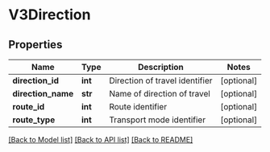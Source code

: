 # V3Direction

## Properties
Name | Type | Description | Notes
------------ | ------------- | ------------- | -------------
**direction_id** | **int** | Direction of travel identifier | [optional] 
**direction_name** | **str** | Name of direction of travel | [optional] 
**route_id** | **int** | Route identifier | [optional] 
**route_type** | **int** | Transport mode identifier | [optional] 

[[Back to Model list]](../README.md#documentation-for-models) [[Back to API list]](../README.md#documentation-for-api-endpoints) [[Back to README]](../README.md)


